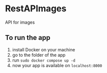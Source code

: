 # RestAPImages
API for images

## To run the app
1. install Docker on your machine
2. go to the folder of the app
3. run `sudo docker compose up -d`
4. now your app is available on `localhost:8000`